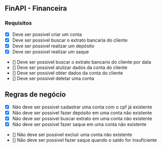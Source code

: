 ## FinAPI - Financeira

### Requisitos

- [x] Deve ser possivel criar um conta
- [x] Deve ser possivel buscar o extrato bancaria do cliente
- [x] Deve ser possivel realizar um depósito
- [x] Deve ser possivel realizar um saque
- [] Deve ser possivel buscar o extrato bancario do cliente por data
- [] Deve ser possivel atulizar dados da conta do cliente
- [] Deve ser possivel obter dados da conta do cliente
- [] Deve ser possivel deletar uma conta

## Regras de negócio

- [x] Não deve ser possivel cadastrar uma conta com o cpf já existente
- [x] Não deve ser possivel fazer depósito em uma conta não existente
- [x] Não deve ser possivel buscar extrato em uma conta não existente
- [x] Não deve ser possivel fazer saque em uma conta não existente
- [] Não deve ser possivel excluir uma conta não existente
- [] Não deve ser possivel fazer saque quando o saldo for insuficiente